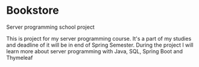# Bookstore
Server programming school project

This is project for my server programming course. 
It's a part of my studies and deadline of it will be in end of Spring Semester.
During the project I will learn more about server programming with Java, SQL, Spring Boot and Thymeleaf
